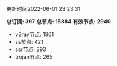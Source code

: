 更新时间2022-06-01 23:23:31

**总订阅: 397**
**总节点: 15884**
**有效节点: 2940**
- v2ray节点: 1961
- ss节点: 421
- ssr节点: 293
- trojan节点: 265
